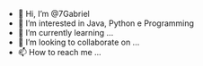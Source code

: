 - 👋 Hi, I’m @7Gabriel
- 👀 I’m interested in Java, Python e Programming
- 🌱 I’m currently learning ...
- 💞️ I’m looking to collaborate on ...
- 📫 How to reach me ...

<!---
7Gabriel/7Gabriel is a ✨ special ✨ repository because its `README.md` (this file) appears on your GitHub profile.
You can click the Preview link to take a look at your changes.
--->
